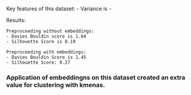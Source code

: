 Key features of this dataset:
    - Variance is
    - 

Results:

    Preproceeding without embeddings:
    - Davies Bouldin score is 1.64
    - Silhouette Score is 0.19
    
    Preproceeding with embeddings:
    - Davies Bouldin Score is 1.45
    - Silhouette Score: 0.27

### Application of embeddingns on this dataset created an extra value for clustering with kmenas. 